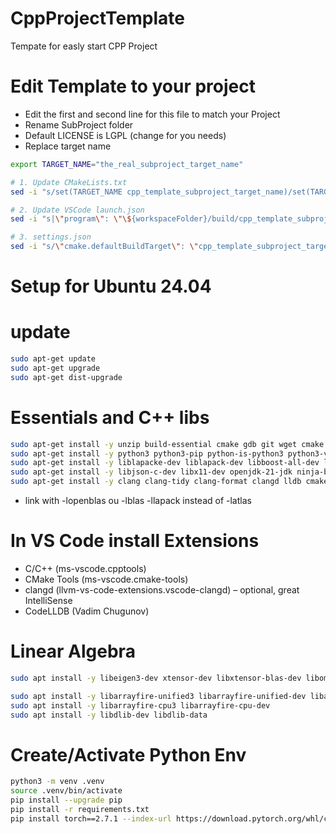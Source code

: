 # CppProjectTemplate 

Tempate for easly start CPP Project

# Edit Template to your project

* Edit the first and second line for this file to match your Project
* Rename SubProject folder
* Default LICENSE is LGPL (change for you needs)
* Replace target name

```bash
export TARGET_NAME="the_real_subproject_target_name"

# 1. Update CMakeLists.txt
sed -i "s/set(TARGET_NAME cpp_template_subproject_target_name)/set(TARGET_NAME ${TARGET_NAME})/" SubProject/CMakeLists.txt

# 2. Update VSCode launch.json
sed -i "s|\"program\": \"\${workspaceFolder}/build/cpp_template_subproject_target_name\"|\"program\": \"\${workspaceFolder}/build/${TARGET_NAME}\"|" SubProject/.vscode/launch.json

# 3. settings.json
sed -i "s/\"cmake.defaultBuildTarget\": \"cpp_template_subproject_target_name\"/\"cmake.defaultBuildTarget\": \"${TARGET_NAME}\"/" SubProject/.vscode/settings.json
```

# Setup for Ubuntu 24.04

# update

```bash
sudo apt-get update
sudo apt-get upgrade
sudo apt-get dist-upgrade
```

# Essentials and C++ libs

```bash
sudo apt-get install -y unzip build-essential cmake gdb git wget cmake libfmt-dev libblas-dev libopenblas-dev libfftw3-dev
sudo apt-get install -y python3 python3-pip python-is-python3 python3-venv
sudo apt-get install -y liblapacke-dev liblapack-dev libboost-all-dev libopencv-dev libhdf5-dev
sudo apt-get install -y libjson-c-dev libx11-dev openjdk-21-jdk ninja-build gnuplot vim libcpuinfo-dev libspdlog-dev
sudo apt-get install -y clang clang-tidy clang-format clangd lldb cmake ccache pkg-config
```

- link with -lopenblas ou -lblas -llapack instead of -latlas

# In VS Code install Extensions

- C/C++ (ms-vscode.cpptools)
- CMake Tools (ms-vscode.cmake-tools)
- clangd (llvm-vs-code-extensions.vscode-clangd) – optional, great IntelliSense
- CodeLLDB (Vadim Chugunov)

# Linear Algebra 

```bash
sudo apt install -y libeigen3-dev xtensor-dev libxtensor-blas-dev libomp-dev

sudo apt install -y libarrayfire-unified3 libarrayfire-unified-dev libarrayfire-opencl3
sudo apt install -y libarrayfire-cpu3 libarrayfire-cpu-dev
sudo apt install -y libdlib-dev libdlib-data
```

# Create/Activate Python Env

```bash
python3 -m venv .venv
source .venv/bin/activate
pip install --upgrade pip
pip install -r requirements.txt
pip install torch==2.7.1 --index-url https://download.pytorch.org/whl/cpu
```




